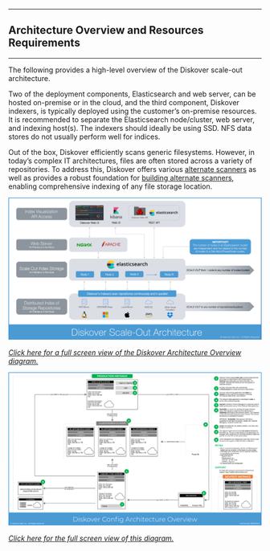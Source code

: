 <p id="architecture_diagram"></p>

___
## </a>Architecture Overview and Resources Requirements
___
The following provides a high-level overview of the Diskover scale-out architecture. 

Two of the deployment components, Elasticsearch and web server, can be hosted on-premise or in the cloud, and the third component, Diskover indexers, is typically deployed using the customer’s on-premise resources. It is recommended to separate the Elasticsearch node/cluster, web server, and indexing host(s). The indexers should ideally be using SSD. NFS data stores do not usually perform well for indices.

Out of the box, Diskover efficiently scans generic filesystems. However, in today’s complex IT architectures, files are often stored across a variety of repositories. To address this, Diskover offers various [alternate scanners](https://diskoverdata.com/products/indexers/) as well as provides a robust foundation for [building alternate scanners](https://docs.diskoverdata.com/diskover_dev_guide/#develop-your-own-alternate-scanner), enabling comprehensive indexing of any file storage location.

![Image: Diskover Architecture Overview](images/diagram_diskover_architecture_overview.png)

_[Click here for a full screen view of the Diskover Architecture Overview diagram.](images/diagram_diskover_architecture_overview.png)_

![Image: Diskover Reference Diagram Architecture](images/diskover_config_template_2024073001.png)

_[Click here for the full screen view of this diagram.](images/diagram_diskover_architecture_config_2024072401.png)_
